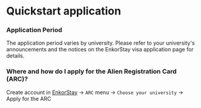 # Quickstart application

### Application Period

The application period varies by university. Please refer to your university's announcements and the notices on the EnkorStay visa application page for details.

### Where and how do I apply for the Alien Registration Card (ARC)?

Create account in [EnkorStay](https://stay.enkor.kr) -> `ARC` menu -> `Choose your university` -> Apply for the ARC
